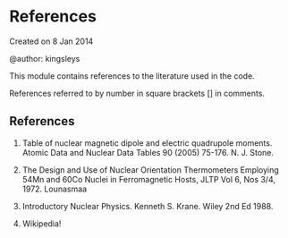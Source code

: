 # References

Created on 8 Jan 2014

@author: kingsleys

This module contains references to the literature used in the code.

References referred to by number in square brackets [] in comments.

## References

1. Table of nuclear magnetic dipole and electric quadrupole moments. Atomic Data and Nuclear Data Tables 90 (2005) 75-176. N. J. Stone.

2. The Design and Use of Nuclear Orientation Thermometers Employing 54Mn and 60Co Nuclei in Ferromagnetic Hosts, JLTP Vol 6, Nos 3/4, 1972. Lounasmaa

3. Introductory Nuclear Physics. Kenneth S. Krane. Wiley 2nd Ed 1988.

4. Wikipedia!
